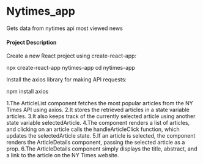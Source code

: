# Nytimes_app
Gets data from nytimes api most viewed news

#### Project Description

Create a new React project using create-react-app:

npx create-react-app nytimes-app
cd nytimes-app

Install the axios library for making API requests:

npm install axios

1.The ArticleList component fetches the most popular articles from the NY Times API using axios.
2.It stores the retrieved articles in a state variable articles.
3.It also keeps track of the currently selected article using another state variable selectedArticle.
4.The component renders a list of articles, and clicking on an article calls the handleArticleClick function, which updates the selectedArticle state.
5.If an article is selected, the component renders the ArticleDetails component, passing the selected article as a prop.
6.The ArticleDetails component simply displays the title, abstract, and a link to the article on the NY Times website.

